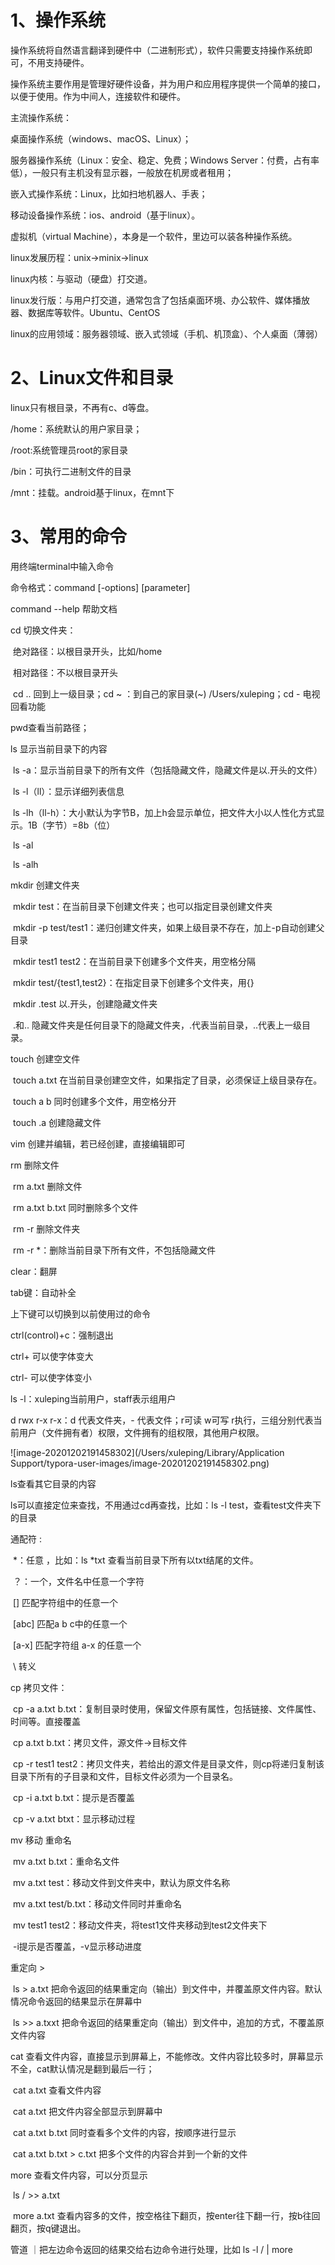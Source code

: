# 1、操作系统

操作系统将自然语言翻译到硬件中（二进制形式），软件只需要支持操作系统即可，不用支持硬件。

操作系统主要作用是管理好硬件设备，并为用户和应用程序提供一个简单的接口，以便于使用。作为中间人，连接软件和硬件。

主流操作系统：

桌面操作系统（windows、macOS、Linux）；

服务器操作系统（Linux：安全、稳定、免费；Windows Server：付费，占有率低），一般只有主机没有显示器，一般放在机房或者租用；

嵌入式操作系统：Linux，比如扫地机器人、手表；

移动设备操作系统：ios、android（基于linux）。

虚拟机（virtual Machine），本身是一个软件，里边可以装各种操作系统。

linux发展历程：unix->minix->linux

linux内核：与驱动（硬盘）打交道。

linux发行版：与用户打交道，通常包含了包括桌面环境、办公软件、媒体播放器、数据库等软件。Ubuntu、CentOS

linux的应用领域：服务器领域、嵌入式领域（手机、机顶盒）、个人桌面（薄弱）

# 2、Linux文件和目录

linux只有根目录，不再有c、d等盘。

/home：系统默认的用户家目录；

/root:系统管理员root的家目录

/bin：可执行二进制文件的目录

/mnt：挂载。android基于linux，在mnt下

# 3、常用的命令

用终端terminal中输入命令

命令格式：command [-options] [parameter]

command --help 帮助文档

cd 切换文件夹：

​	绝对路径：以根目录开头，比如/home

​	相对路径：不以根目录开头

​	cd .. 回到上一级目录；cd ~ ：到自己的家目录(~) /Users/xuleping；cd - 电视回看功能

pwd查看当前路径；

ls 显示当前目录下的内容

​	ls -a：显示当前目录下的所有文件（包括隐藏文件，隐藏文件是以.开头的文件）

​	ls -l（ll）：显示详细列表信息

​	ls -lh（ll-h）：大小默认为字节B，加上h会显示单位，把文件大小以人性化方式显示。1B（字节）=8b（位）

​	ls -al

​	ls -alh

mkdir 创建文件夹

​	mkdir test：在当前目录下创建文件夹；也可以指定目录创建文件夹

​	mkdir -p test/test1：递归创建文件夹，如果上级目录不存在，加上-p自动创建父目录

​	mkdir test1 test2：在当前目录下创建多个文件夹，用空格分隔

​	mkdir test/{test1,test2}：在指定目录下创建多个文件夹，用{}

​	mkdir .test 以.开头，创建隐藏文件夹

​	.和.. 隐藏文件夹是任何目录下的隐藏文件夹，.代表当前目录，..代表上一级目录。

touch 创建空文件

​	touch a.txt 在当前目录创建空文件，如果指定了目录，必须保证上级目录存在。

​	touch a b 同时创建多个文件，用空格分开

​	touch .a 创建隐藏文件

vim 创建并编辑，若已经创建，直接编辑即可

rm 删除文件

​	rm a.txt 删除文件

​	rm a.txt b.txt 同时删除多个文件

​	rm -r 删除文件夹

​	rm -r *：删除当前目录下所有文件，不包括隐藏文件

clear：翻屏

tab键：自动补全

上下键可以切换到以前使用过的命令

ctrl(control)+c：强制退出

ctrl+ 可以使字体变大

ctrl- 可以使字体变小

ls -l：xuleping当前用户，staff表示组用户

d rwx r-x r-x：d 代表文件夹，- 代表文件；r可读 w可写 r执行，三组分别代表当前用户（文件拥有者）权限，文件拥有的组权限，其他用户权限。

![image-20201202191458302](/Users/xuleping/Library/Application Support/typora-user-images/image-20201202191458302.png)

ls查看其它目录的内容

ls可以直接定位来查找，不用通过cd再查找，比如：ls -l test，查看test文件夹下的目录

通配符 :

​	*：任意 ，比如：ls *txt 查看当前目录下所有以txt结尾的文件。

​	？：一个，文件名中任意一个字符

​	[] 匹配字符组中的任意一个

​	[abc] 匹配a b c中的任意一个

​	[a-x] 匹配字符组 a-x 的任意一个

​	\  转义

cp 拷贝文件：

​	cp -a a.txt b.txt：复制目录时使用，保留文件原有属性，包括链接、文件属性、时间等。直接覆盖

​    cp a.txt b.txt：拷贝文件，源文件->目标文件

​	cp -r test1 test2：拷贝文件夹，若给出的源文件是目录文件，则cp将递归复制该目录下所有的子目录和文件，目标文件必须为一个目录名。

​	cp -i a.txt b.txt：提示是否覆盖

​    cp -v a.txt btxt：显示移动过程

mv 移动 重命名

​	mv a.txt b.txt：重命名文件

​	mv a.txt test：移动文件到文件夹中，默认为原文件名称

​	mv a.txt test/b.txt：移动文件同时并重命名

​	mv test1 test2：移动文件夹，将test1文件夹移动到test2文件夹下

​	-i提示是否覆盖，-v显示移动进度

重定向 >

​	ls > a.txt 把命令返回的结果重定向（输出）到文件中，并覆盖原文件内容。默认情况命令返回的结果显示在屏幕中

​	ls >> a.txxt 把命令返回的结果重定向（输出）到文件中，追加的方式，不覆盖原文件内容

cat 查看文件内容，直接显示到屏幕上，不能修改。文件内容比较多时，屏幕显示不全，cat默认情况是翻到最后一行；

​	cat a.txt 查看文件内容

​	cat a.txt 把文件内容全部显示到屏幕中

​	cat a.txt b.txt 同时查看多个文件的内容，按顺序进行显示

​	cat a.txt b.txt > c.txt 把多个文件的内容合并到一个新的文件

more 查看文件内容，可以分页显示

​	ls / >> a.txt

​	more a.txt 查看内容多的文件，按空格往下翻页，按enter往下翻一行，按b往回翻页，按q键退出。

管道 ｜把左边命令返回的结果交给右边命令进行处理，比如 ls -l / | more



